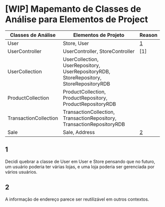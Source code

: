 # [WIP] Mapemanto de Classes de Análise para Elementos de Project
| Classes de Análise | Elementos de Projeto | Reason |
|--------------------|----------------------|--------|
| User               | Store, User          | [1](./TabelaClassesAnaliseClassesProjeto.md#1)       |
| UserController     | UserController, StoreController| [1] |
| UserCollection     | UserCollection, UserRepository, UserRepositoryRDB, StoreRepository, StoreRepositoryRDB||
| ProductCollection  | ProductCollection, ProductRepository, ProductRepositoryRDB ||
| TransactionCollection | TransactionCollection, TransactionRepository, TransactionRepositoryRDB ||
| Sale                  | Sale, Address     | [2](.TabelaClassesAnaliseClassesProjeto.md#2)|


## 1
Decidi quebrar a classe de User em User e Store pensando que no futuro, um usuário poderia ter várias lojas, e uma loja poderia ser gerenciada por vários usuários.

## 2
A informação de endereço parece ser reutilizável em outros contextos.
